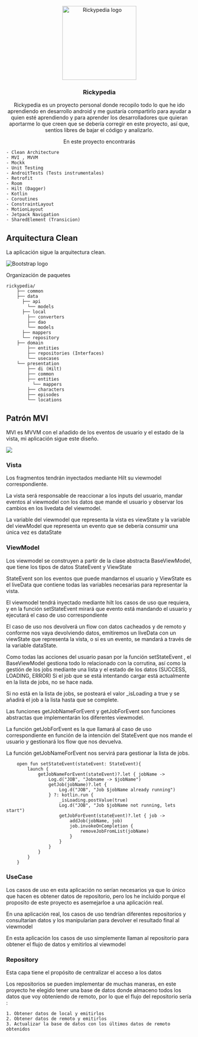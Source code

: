 <p align="center">
    <img src="https://i.imgur.com/2cxIrxH.png" alt="Rickypedia logo" width="200">
</p>

<h3 align="center">Rickypedia</h3>

<p align="center">
    Rickypedia es un proyecto personal donde recopilo todo lo que he ido aprendiendo en desarrollo android y me gustaría compartirlo para ayudar a quien esté aprendiendo y para aprender los desarrolladores que quieran aportarme lo que creen que se debería corregir en este proyecto, así que, sentíos libres de bajar el código y analizarlo.
</p>
<p align="center">
    En este proyecto encontrarás
    
    - Clean Architecture
    - MVI , MVVM
    - Mockk
    - Unit Testing
    - AndroitTests (Tests instrumentales)
    - Retrofit
    - Room
    - Hilt (Dagger)
    - Kotlin
    - Coroutines
    - ConstraintLayout
    - MotionLayout
    - Jetpack Navigation
    - SharedElement (Transicion)
</p>

## Arquitectura Clean

La aplicación sigue la arquitectura clean.

<img src="https://res.cloudinary.com/practicaldev/image/fetch/s--20jzrmPl--/c_limit%2Cf_auto%2Cfl_progressive%2Cq_auto%2Cw_880/https://thepracticaldev.s3.amazonaws.com/i/34fsbx5oopko835yl8bj.jpg" alt="Bootstrap logo">

Organización de paquetes

```text
rickypedia/
    ├── common
    ├── data
      ├── api
        └── models
      ├── local
        ├── converters
        ├── dao
        └── models
      ├── mappers
      └── repository
    ├── domain
        ├── entities
        ├── repositories (Interfaces)
        └── usecases
    └── presentation
        ├── di (Hilt)
        ├── common
        ├── entities
          └── mappers
        ├── characters
        ├── episodes
        └── locations
```

## Patrón MVI

<p>MVI es MVVM con el añadido de los eventos de usuario y el estado de la vista, mi aplicación sigue este diseño.</p>

<img src="https://i.imgur.com/aqrFJJA.png">

### Vista
<p>Los fragmentos tendrán inyectados mediante Hilt su viewmodel correspondiente.</p>
<p>La vista será responsable de reaccionar a los inputs del usuario, mandar eventos al viewmodel con los datos que mande el usuario y observar los cambios en los livedata del viewmodel.</p>
<p>La variable del viewmodel que representa la vista es viewState y la variable del viewModel que representa un evento que se debería consumir una única vez es dataState</p>


### ViewModel
<p>Los viewmodel se construyen a partir de la clase abstracta BaseViewModel, que tiene los tipos de datos StateEvent y ViewState</p>
<p>StateEvent son los eventos que puede mandarnos el usuario y ViewState es el liveData que contiene todas las variables necesarias para representar la vista.</p>
<p>El viewmodel tendrá inyectado mediante hilt los casos de uso que requiera, y en la función setStateEvent mirará que evento está mandando el usuario y ejecutará el caso de uso correspondiente</p>
<p>El caso de uso nos devolverá un flow con datos cacheados y de remoto y conforme nos vaya devolviendo datos, emitiremos un liveData con un viewState que representa la vista, o si es un evento, se mandará a través de la variable dataState.</p>

<p>Como todas las acciones del usuario pasan por la función setStateEvent , el BaseViewModel gestiona todo lo relacionado con la corrutina, así como la gestión de los jobs mediante una lista y el estado de los datos (SUCCESS, LOADING, ERROR)
Si el job que se está intentando cargar está actualmente en la lista de jobs, no se hace nada. </p>
<p>Si no está en la lista de jobs, se posteará el valor _isLoading a true y se añadirá el job a la lista hasta que se complete.</p>
<p>Las funciones getJobNameForEvent y getJobForEvent son funciones abstractas que implementarán los diferentes viewmodel.</p>
<p>La función getJobForEvent es la que llamará al caso de uso correspondiente en función de la intención del StateEvent que nos mande el usuario y gestionará los flow que nos devuelva.</p>
<p>La función getJobNameForEvent nos servirá para gestionar la lista de jobs.</p>

```text
    open fun setStateEvent(stateEvent: StateEvent){
        launch {
            getJobNameForEvent(stateEvent)?.let { jobName ->
                Log.d("JOB", "Jobname -> $jobName")
                getJob(jobName)?.let {
                    Log.d("JOB", "Job $jobName already running")
                } ?: kotlin.run {
                    _isLoading.postValue(true)
                    Log.d("JOB", "Job $jobName not running, lets start")
                    getJobForEvent(stateEvent)?.let { job ->
                        addJob(jobName, job)
                        job.invokeOnCompletion {
                            removeJobFromList(jobName)
                        }
                    }
                }
            }
        }
    }
```

### UseCase
<p>Los casos de uso en esta aplicación no serían necesarios ya que lo único que hacen es obtener datos de repositorio, pero los he incluído porque el proposito de este proyecto es asemejarloe a una aplicación real.</p>
<p>En una aplicación real, los casos de uso tendrían diferentes repositorios y consultarían datos y los manipularían para devolver el resultado final al viewmodel</p>

<p>En esta aplicación los casos de uso simplemente llaman al repositorio para obtener el flujo de datos y emitirlos al viewmodel</p>


### Repository
<p>Esta capa tiene el propósito de centralizar el acceso a los datos</p>
<p>Los repositorios se pueden implementar de muchas maneras, en este proyecto he elegido tener una base de datos donde almaceno todos los datos que voy obteniendo de remoto, por lo que el flujo del repositorio sería : </p>

```text
1. Obtener datos de local y emitirlos
2. Obtener datos de remoto y emitirlos
3. Actualizar la base de datos con los últimos datos de remoto obtenidos
```
